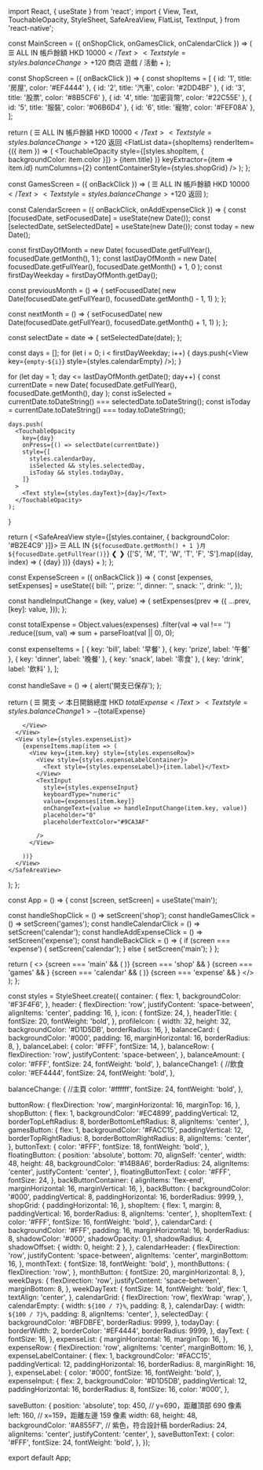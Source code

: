 import React, { useState } from 'react';
import {
  View,
  Text,
  TouchableOpacity,
  StyleSheet,
  SafeAreaView,
  FlatList,
  TextInput,
} from 'react-native';

const MainScreen = ({ onShopClick, onGamesClick, onCalendarClick }) => (
  <SafeAreaView style={styles.container}>
    <View style={styles.header}>
      <TouchableOpacity>
        <Text style={styles.icon}>☰</Text>
      </TouchableOpacity>
      <Text style={styles.headerTitle}>ALL IN</Text>
      <View style={styles.profileIcon} />
    </View>
    <View style={styles.balanceCard}>
      <Text style={styles.balanceLabel}>帳戶餘額</Text>
      <View style={styles.balanceRow}>
        <Text style={styles.balanceAmount}>HKD $10000</Text>
        <Text style={styles.balanceChange}>+$120</Text>
      </View>
    </View>
    <View style={styles.buttonRow}>
      <TouchableOpacity style={styles.shopButton} onPress={onShopClick}>
        <Text style={styles.buttonText}>商店</Text>
      </TouchableOpacity>
      <TouchableOpacity style={styles.gamesButton} onPress={onGamesClick}>
        <Text style={styles.buttonText}>遊戲 / 活動</Text>
      </TouchableOpacity>
    </View>
    <TouchableOpacity style={styles.floatingButton} onPress={onCalendarClick}>
      <Text style={styles.floatingButtonText}>+</Text>
    </TouchableOpacity>
  </SafeAreaView>
);

const ShopScreen = ({ onBackClick }) => {
  const shopItems = [
    { id: '1', title: '房屋', color: '#EF4444' },
    { id: '2', title: '汽車', color: '#2DD4BF' },
    { id: '3', title: '股票', color: '#8B5CF6' },
    { id: '4', title: '加密貨幣', color: '#22C55E' },
    { id: '5', title: '服裝', color: '#06B6D4' },
    { id: '6', title: '寵物', color: '#FEF08A' },
  ];

  return (
    <SafeAreaView style={styles.container}>
      <View style={styles.header}>
        <TouchableOpacity>
          <Text style={styles.icon}>☰</Text>
        </TouchableOpacity>
        <Text style={styles.headerTitle}>ALL IN</Text>
        <View style={styles.profileIcon} />
      </View>
      <View style={styles.balanceCard}>
        <Text style={styles.balanceLabel}>帳戶餘額</Text>
        <View style={styles.balanceRow}>
          <Text style={styles.balanceAmount}>HKD $10000</Text>
          <Text style={styles.balanceChange}>+$120</Text>
        </View>
      </View>
      <View style={styles.backButtonContainer}>
        <TouchableOpacity style={styles.backButton} onPress={onBackClick}>
          <Text style={styles.buttonText}>返回</Text>
        </TouchableOpacity>
      </View>
      <FlatList
        data={shopItems}
        renderItem={({ item }) => (
          <TouchableOpacity
            style={[styles.shopItem, { backgroundColor: item.color }]}
          >
            <Text style={styles.shopItemText}>{item.title}</Text>
          </TouchableOpacity>
        )}
        keyExtractor={item => item.id}
        numColumns={2}
        contentContainerStyle={styles.shopGrid}
      />
    </SafeAreaView>
  );
};

const GamesScreen = ({ onBackClick }) => (
  <SafeAreaView style={styles.container}>
    <View style={styles.header}>
      <TouchableOpacity>
        <Text style={styles.icon}>☰</Text>
      </TouchableOpacity>
      <Text style={styles.headerTitle}>ALL IN</Text>
      <View style={styles.profileIcon} />
    </View>
    <View style={styles.balanceCard}>
      <Text style={styles.balanceLabel}>帳戶餘額</Text>
      <View style={styles.balanceRow}>
        <Text style={styles.balanceAmount}>HKD $10000</Text>
        <Text style={styles.balanceChange}>+$120</Text>
      </View>
    </View>
    <View style={styles.backButtonContainer}>
      <TouchableOpacity style={styles.backButton} onPress={onBackClick}>
        <Text style={styles.buttonText}>返回</Text>
      </TouchableOpacity>
    </View>
  </SafeAreaView>
);

const CalendarScreen = ({ onBackClick, onAddExpenseClick }) => {
  const [focusedDate, setFocusedDate] = useState(new Date());
  const [selectedDate, setSelectedDate] = useState(new Date());
  const today = new Date();

  const firstDayOfMonth = new Date(
    focusedDate.getFullYear(),
    focusedDate.getMonth(),
    1
  );
  const lastDayOfMonth = new Date(
    focusedDate.getFullYear(),
    focusedDate.getMonth() + 1,
    0
  );
  const firstDayWeekday = firstDayOfMonth.getDay();

  const previousMonth = () => {
    setFocusedDate(
      new Date(focusedDate.getFullYear(), focusedDate.getMonth() - 1, 1)
    );
  };

  const nextMonth = () => {
    setFocusedDate(
      new Date(focusedDate.getFullYear(), focusedDate.getMonth() + 1, 1)
    );
  };

  const selectDate = date => {
    setSelectedDate(date);
  };

  const days = [];
  for (let i = 0; i < firstDayWeekday; i++) {
    days.push(<View key={`empty-${i}`} style={styles.calendarEmpty} />);
  }

  for (let day = 1; day <= lastDayOfMonth.getDate(); day++) {
    const currentDate = new Date(
      focusedDate.getFullYear(),
      focusedDate.getMonth(),
      day
    );
    const isSelected = currentDate.toDateString() === selectedDate.toDateString();
    const isToday = currentDate.toDateString() === today.toDateString();

    days.push(
      <TouchableOpacity
        key={day}
        onPress={() => selectDate(currentDate)}
        style={[
          styles.calendarDay,
          isSelected && styles.selectedDay,
          isToday && styles.todayDay,
        ]}
      >
        <Text style={styles.dayText}>{day}</Text>
      </TouchableOpacity>
    );
  }

  return (
    <SafeAreaView style={[styles.container, { backgroundColor: '#B2E4C9' }]}>
      <View style={styles.header}>
        <TouchableOpacity onPress={onBackClick}>
          <Text style={styles.icon}>☰</Text>
        </TouchableOpacity>
        <Text style={styles.headerTitle}>ALL IN</Text>
        <View style={styles.profileIcon} />
      </View>
      <View style={styles.calendarCard}>
        <View style={styles.calendarHeader}>
          <Text style={styles.monthText}>{`${focusedDate.getMonth() + 1
            }月 ${focusedDate.getFullYear()}`}</Text>
          <View style={styles.monthButtons}>
            <TouchableOpacity onPress={previousMonth}>
              <Text style={styles.monthButton}>❮</Text>
            </TouchableOpacity>
            <TouchableOpacity onPress={nextMonth}>
              <Text style={styles.monthButton}>❯</Text>
            </TouchableOpacity>
          </View>
        </View>
        <View style={styles.weekDays}>
          {['S', 'M', 'T', 'W', 'T', 'F', 'S'].map((day, index) => (
            <Text key={index} style={styles.weekDayText}>
              {day}
            </Text>
          ))}
        </View>
        <View style={styles.calendarGrid}>{days}</View>
      </View>
      <TouchableOpacity style={styles.floatingButton} onPress={onAddExpenseClick}>
        <Text style={styles.floatingButtonText}>+</Text>
      </TouchableOpacity>
    </SafeAreaView>
  );
};

const ExpenseScreen = ({ onBackClick }) => {
  const [expenses, setExpenses] = useState({
    bill: '',
    prize: '',
    dinner: '',
    snack: '',
    drink: '',
  });

  const handleInputChange = (key, value) => {
    setExpenses(prev => ({
      ...prev,
      [key]: value,
    }));
  };

  const totalExpense = Object.values(expenses)
    .filter(val => val !== '')
    .reduce((sum, val) => sum + parseFloat(val || 0), 0);

  const expenseItems = [
    { key: 'bill', label: '早餐' },
    { key: 'prize', label: '午餐' },
    { key: 'dinner', label: '晚餐' },
    { key: 'snack', label: '零食' },
    { key: 'drink', label: '飲料' },
  ];

  const handleSave = () => {
    alert('開支已保存');
  };

  return (
    <SafeAreaView style={styles.container}>
      <View style={styles.header}>
        <TouchableOpacity onPress={onBackClick}>
          <Text style={styles.icon}>☰</Text>
        </TouchableOpacity>
        <Text style={styles.headerTitle}>開支</Text>
        <View style={styles.profileIcon} />
        <TouchableOpacity style={styles.saveButton} onPress={handleSave}>
        <Text style={styles.saveButtonText}>✓</Text>
      </TouchableOpacity>
      </View>
      <View style={styles.balanceCard}>
        <Text style={styles.balanceLabel}>本日開銷總度</Text>
        <View style={styles.balanceRow}>
          <Text style={styles.balanceAmount}>HKD ${totalExpense}</Text>
          <Text style={styles.balanceChange1}>-${totalExpense}</Text>
          
        

        </View>
      </View>
      <View style={styles.expenseList}>
        {expenseItems.map(item => (
          <View key={item.key} style={styles.expenseRow}>
            <View style={styles.expenseLabelContainer}>
              <Text style={styles.expenseLabel}>{item.label}</Text>
            </View>
            <TextInput
              style={styles.expenseInput}
              keyboardType="numeric"
              value={expenses[item.key]}
              onChangeText={value => handleInputChange(item.key, value)}
              placeholder="0"
              placeholderTextColor="#9CA3AF"
              
            />
          </View>
          
        ))}
      </View>
    </SafeAreaView>

  );
};



const App = () => {
  const [screen, setScreen] = useState('main');

  const handleShopClick = () => setScreen('shop');
  const handleGamesClick = () => setScreen('games');
  const handleCalendarClick = () => setScreen('calendar');
  const handleAddExpenseClick = () => setScreen('expense');
  const handleBackClick = () => {
    if (screen === 'expense') {
      setScreen('calendar');
    } else {
      setScreen('main');
    }
  };

  return (
    <>
      {screen === 'main' && (
        <MainScreen
          onShopClick={handleShopClick}
          onGamesClick={handleGamesClick}
          onCalendarClick={handleCalendarClick}
        />
      )}
      {screen === 'shop' && <ShopScreen onBackClick={handleBackClick} />}
      {screen === 'games' && <GamesScreen onBackClick={handleBackClick} />}
      {screen === 'calendar' && (
        <CalendarScreen onBackClick={handleBackClick} onAddExpenseClick={handleAddExpenseClick} />
      )}
      {screen === 'expense' && <ExpenseScreen onBackClick={handleBackClick} />}
    </>
  );
};

const styles = StyleSheet.create({
  container: {
    flex: 1,
    backgroundColor: '#F3F4F6',
  },
  header: {
    flexDirection: 'row',
    justifyContent: 'space-between',
    alignItems: 'center',
    padding: 16,
  },
  icon: {
    fontSize: 24,
  },
  headerTitle: {
    fontSize: 20,
    fontWeight: 'bold',
  },
  profileIcon: {
    width: 32,
    height: 32,
    backgroundColor: '#D1D5DB',
    borderRadius: 16,
  },
  balanceCard: {
    backgroundColor: '#000',
    padding: 16,
    marginHorizontal: 16,
    borderRadius: 8,
  },
  balanceLabel: {
    color: '#FFF',
    fontSize: 14,
  },
  balanceRow: {
    flexDirection: 'row',
    justifyContent: 'space-between',
  },
  balanceAmount: {
    color: '#FFF',
    fontSize: 24,
    fontWeight: 'bold',
  },
  balanceChange1: { //飲食
    color: '#EF4444',
    fontSize: 24,
    fontWeight: 'bold',
  },

  balanceChange: { //主頁
    color: '#ffffff',
    fontSize: 24,
    fontWeight: 'bold',
  },

  buttonRow: {
    flexDirection: 'row',
    marginHorizontal: 16,
    marginTop: 16,
  },
  shopButton: {
    flex: 1,
    backgroundColor: '#EC4899',
    paddingVertical: 12,
    borderTopLeftRadius: 8,
    borderBottomLeftRadius: 8,
    alignItems: 'center',
  },
  gamesButton: {
    flex: 1,
    backgroundColor: '#FACC15',
    paddingVertical: 12,
    borderTopRightRadius: 8,
    borderBottomRightRadius: 8,
    alignItems: 'center',
  },
  buttonText: {
    color: '#FFF',
    fontSize: 18,
    fontWeight: 'bold',
  },
  floatingButton: {
    position: 'absolute',
    bottom: 70,
    alignSelf: 'center',
    width: 48,
    height: 48,
    backgroundColor: '#14B8A6',
    borderRadius: 24,
    alignItems: 'center',
    justifyContent: 'center',
  },
  floatingButtonText: {
    color: '#FFF',
    fontSize: 24,
  },
  backButtonContainer: {
    alignItems: 'flex-end',
    marginHorizontal: 16,
    marginVertical: 16,
  },
  backButton: {
    backgroundColor: '#000',
    paddingVertical: 8,
    paddingHorizontal: 16,
    borderRadius: 9999,
  },
  shopGrid: {
    paddingHorizontal: 16,
  },
  shopItem: {
    flex: 1,
    margin: 8,
    paddingVertical: 16,
    borderRadius: 8,
    alignItems: 'center',
  },
  shopItemText: {
    color: '#FFF',
    fontSize: 16,
    fontWeight: 'bold',
  },
  calendarCard: {
    backgroundColor: '#FFF',
    padding: 16,
    marginHorizontal: 16,
    borderRadius: 8,
    shadowColor: '#000',
    shadowOpacity: 0.1,
    shadowRadius: 4,
    shadowOffset: { width: 0, height: 2 },
  },
  calendarHeader: {
    flexDirection: 'row',
    justifyContent: 'space-between',
    alignItems: 'center',
    marginBottom: 16,
  },
  monthText: {
    fontSize: 18,
    fontWeight: 'bold',
  },
  monthButtons: {
    flexDirection: 'row',
  },
  monthButton: {
    fontSize: 20,
    marginHorizontal: 8,
  },
  weekDays: {
    flexDirection: 'row',
    justifyContent: 'space-between',
    marginBottom: 8,
  },
  weekDayText: {
    fontSize: 14,
    fontWeight: 'bold',
    flex: 1,
    textAlign: 'center',
  },
  calendarGrid: {
    flexDirection: 'row',
    flexWrap: 'wrap',
  },
  calendarEmpty: {
    width: `${100 / 7}%`,
    padding: 8,
  },
  calendarDay: {
    width: `${100 / 7}%`,
    padding: 8,
    alignItems: 'center',
  },
  selectedDay: {
    backgroundColor: '#BFDBFE',
    borderRadius: 9999,
  },
  todayDay: {
    borderWidth: 2,
    borderColor: '#EF4444',
    borderRadius: 9999,
  },
  dayText: {
    fontSize: 16,
  },
  expenseList: {
    marginHorizontal: 16,
    marginTop: 16,
  },
  expenseRow: {
    flexDirection: 'row',
    alignItems: 'center',
    marginBottom: 16,
  },
  expenseLabelContainer: {
    flex: 1,
    backgroundColor: '#FACC15',
    paddingVertical: 12,
    paddingHorizontal: 16,
    borderRadius: 8,
    marginRight: 16,
  },
  expenseLabel: {
    color: '#000',
    fontSize: 16,
    fontWeight: 'bold',
  },
  expenseInput: {
    flex: 2,
    backgroundColor: '#D1D5DB',
    paddingVertical: 12,
    paddingHorizontal: 16,
    borderRadius: 8,
    fontSize: 16,
    color: '#000',
  },

  saveButton: {
    position: 'absolute',
    top: 450, // y=690，距離頂部 690 像素
    left: 160, // x=159，距離左邊 159 像素
    width: 68,
    height: 48,
    backgroundColor: '#A855F7', // 紫色，符合設計稿
    borderRadius: 24,
    alignItems: 'center',
    justifyContent: 'center',
  },
  saveButtonText: {
    color: '#FFF',
    fontSize: 24,
    fontWeight: 'bold',
  },
});

export default App;


